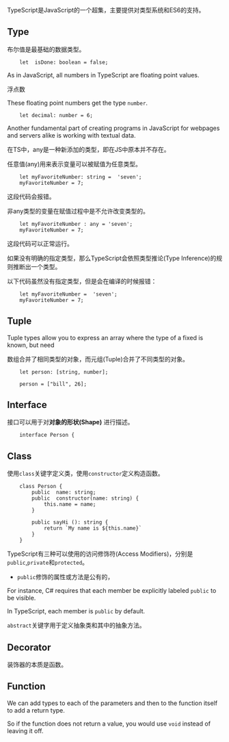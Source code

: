 TypeScript是JavaScript的一个超集，主要提供对类型系统和ES6的支持。

## Type

布尔值是最基础的数据类型。

        let  isDone: boolean = false;
        
As in JavaScript, all numbers in TypeScript are floating point values.

浮点数

These floating point numbers get the type `number`.
        
        let decimal: number = 6;
        
Another fundamental part of creating programs in JavaScript for webpages and servers alike is working with textual data.

在TS中，any是一种新添加的类型，即在JS中原本并不存在。

任意值(any)用来表示变量可以被赋值为任意类型。

        let myFavoriteNumber: string =  'seven';
        myFavoriteNumber = 7;
        
这段代码会报错。

非any类型的变量在赋值过程中是不允许改变类型的。

        let myFavoriteNumber : any = 'seven';
        myFavoriteNumber = 7;
        
这段代码可以正常运行。

如果没有明确的指定类型，那么TypeScript会依照类型推论(Type Inference)的规则推断出一个类型。

以下代码虽然没有指定类型，但是会在编译的时候报错：

        let myFavoriteNumber =  'seven';
        myFavoriteNumber = 7;
        
        

## Tuple

Tuple types allow you to express an array where the type of a fixed is known, but need 
        
数组合并了相同类型的对象，而元组(Tuple)合并了不同类型的对象。

        let person: [string, number];
        
        person = ["bill", 26];
        
 
## Interface

接口可以用于对**对象的形状(Shape)** 进行描述。

        interface Person {

## Class

使用`class`关键字定义类，使用`constructor`定义构造函数。

        class Person {
            public  name: string;
            public  constructor(name: string) {
                this.name = name;
            }
            
            public sayHi (): string {
                return `My name is ${this.name}`
            }
        }
        
TypeScript有三种可以使用的访问修饰符(Access Modifiers)，分别是`public`,`private`和`protected`。        

- `public`修饰的属性或方法是公有的，
        
For instance, C# requires that each member be explicitly labeled `public` to be visible.

In TypeScript, each member is `public` by default.

`abstract`关键字用于定义抽象类和其中的抽象方法。

## Decorator

装饰器的本质是函数。

## Function 

We can add types to each of the parameters and then to the function itself to add a return type.

So if the function does not return a value, you would use `void` instead of leaving it off.